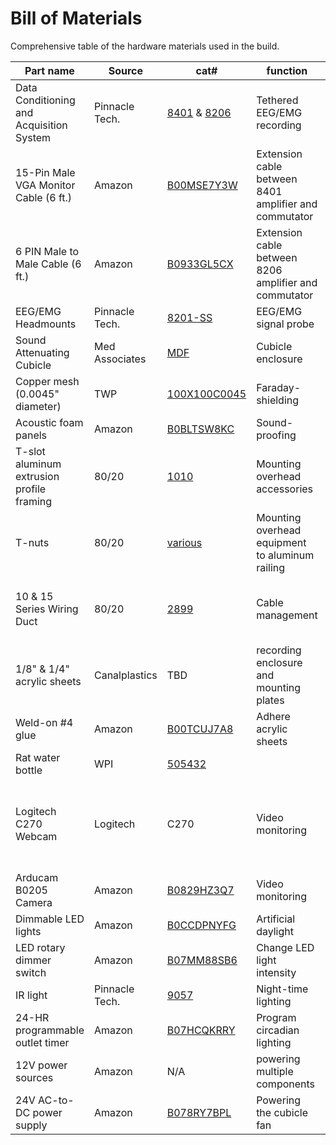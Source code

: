 # Bill of Materials

Comprehensive table of the hardware materials used in the build.

| Part name | Source | cat# | function | notes |
| -------- | -------- | -------- | -------- | -------- |
| Data Conditioning and Acquisition System | Pinnacle Tech. | [8401](https://store.pinnaclet.com/products/8401-hr-4-channel-data-conditioning-and-acquisition) & [8206](https://store.pinnaclet.com/products/8206-data-conditioning-and-acquisition-system) | Tethered EEG/EMG recording | |
| 15-Pin Male VGA Monitor Cable (6 ft.) | Amazon | [B00MSE7Y3W](https://www.amazon.com/Copartner-E119932-T-20276-15-Pin-Monitor/dp/B00MSE7Y3W/) | Extension cable between 8401 amplifier and commutator |
| 6 PIN Male to Male Cable (6 ft.) | Amazon | [B0933GL5CX](https://www.amazon.com/Shielded-Cable-Black-Mouse-Keyboard/dp/B0933GL5CX/) | Extension cable between 8206 amplifier and commutator |
| EEG/EMG Headmounts | Pinnacle Tech. | [8201-SS](https://store.pinnaclet.com/products/8201-2-eeg-1-emg-mouse-headmount?variant=12390701727847) | EEG/EMG signal probe | |
| Sound Attenuating Cubicle | Med Associates | [MDF](https://med-associates.com/product/sound-attenuating-cubicles-mdf/) | Cubicle enclosure | |
| Copper mesh (0.0045" diameter) | TWP | [100X100C0045](https://www.twpinc.com/100-mesh-copper-0045-wire-dia) | Faraday-shielding | Fixed using staples |
| Acoustic foam panels | Amazon | [B0BLTSW8KC](https://www.amazon.com/Self-Adhesive-Quick-Recovery-Elasticity-Eco-Friendly-WVOVW/dp/B0BLTSW8KC) | Sound-proofing | Fixed using staples |
| T-slot aluminum extrusion profile framing | 80/20 | [1010](https://8020.net/1010.html) | Mounting overhead accessories | Installed with 1/4" screws |
| T-nuts | 80/20 | [various](https://8020.net/search/?q=t-nut) | Mounting overhead equipment to aluminum railing | |
| 10 & 15 Series Wiring Duct | 80/20 | [2899](https://8020.net/2899.html) | Cable management | Can alternatively use cable raceway or cable clips |
| 1/8" & 1/4" acrylic sheets | Canalplastics | TBD | recording enclosure and mounting plates | |
| Weld-on #4 glue | Amazon | [B00TCUJ7A8](https://www.amazon.com/Weldon-Applicator-Bottle-Pint-10308/dp/B00TCUJ7A8) | Adhere acrylic sheets | Applied with needle |
| Rat water bottle | WPI | [505432](https://www.wpiinc.com/var-505432-rat-mouse-water-bottle.html) | | |
| Logitech C270 Webcam | Logitech | C270 | Video monitoring | **Only the older models have the removable IR filter cover** |
| Arducam B0205 Camera | Amazon | [B0829HZ3Q7](https://www.amazon.com/Arducam-Computer-Automatic-Switching-All-Day/dp/B0829HZ3Q7/) | Video monitoring | |
| Dimmable LED lights | Amazon | [B0CCDPNYFG](https://www.amazon.com/JUSJUBR-Lighting-Dimmable-Function-Bookshelf/dp/B0CCDPNYFG) | Artificial daylight | |
| LED rotary dimmer switch | Amazon | [B07MM88SB6](https://www.amazon.com/TronicsPros-12V-24V-Dimmer-Switch-Controller/dp/B07MM88SB6) | Change LED light intensity | |
| IR light | Pinnacle Tech. | [9057](https://store.pinnaclet.com/products/9057-illuminator) | Night-time lighting | |
| 24-HR programmable outlet timer | Amazon | [B07HCQKRRY](https://www.amazon.com/Fosmon-Programmable-Seasonal-Portable-Aquarium/dp/B07HCQKRRY) | Program circadian lighting | |
| 12V power sources | Amazon | N/A | powering multiple components | |
| 24V AC-to-DC power supply | Amazon | [B078RY7BPL](https://www.amazon.com/ALITOVE-Converter-Transformer-5-5x2-1mm-Computer/dp/B078RY7BPL) | Powering the cubicle fan | |